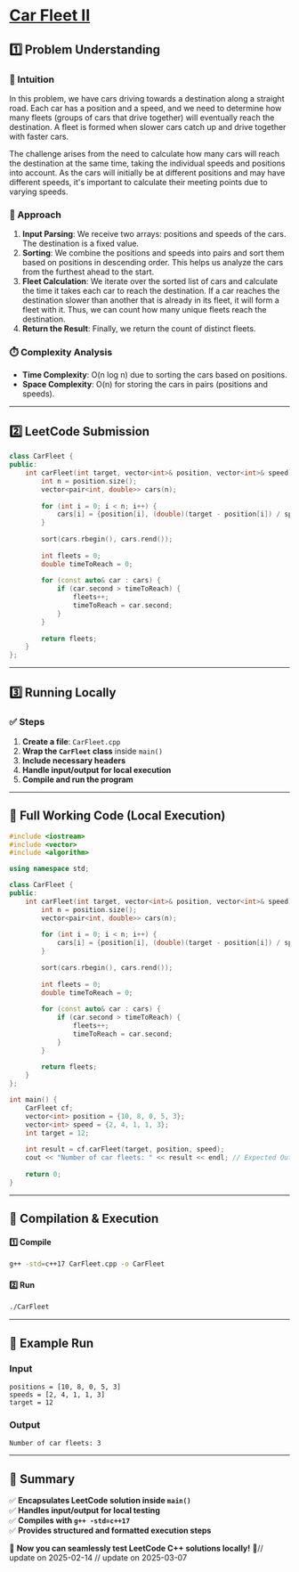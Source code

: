 # **[Car Fleet II](https://leetcode.com/problems/car-fleet-ii/description/)**  

## **1️⃣ Problem Understanding**  
### **📌 Intuition**  
In this problem, we have cars driving towards a destination along a straight road. Each car has a position and a speed, and we need to determine how many fleets (groups of cars that drive together) will eventually reach the destination. A fleet is formed when slower cars catch up and drive together with faster cars.

The challenge arises from the need to calculate how many cars will reach the destination at the same time, taking the individual speeds and positions into account. As the cars will initially be at different positions and may have different speeds, it's important to calculate their meeting points due to varying speeds.

### **🚀 Approach**  
1. **Input Parsing**: We receive two arrays: positions and speeds of the cars. The destination is a fixed value.
2. **Sorting**: We combine the positions and speeds into pairs and sort them based on positions in descending order. This helps us analyze the cars from the furthest ahead to the start.
3. **Fleet Calculation**: We iterate over the sorted list of cars and calculate the time it takes each car to reach the destination. If a car reaches the destination slower than another that is already in its fleet, it will form a fleet with it. Thus, we can count how many unique fleets reach the destination.
4. **Return the Result**: Finally, we return the count of distinct fleets.

### **⏱️ Complexity Analysis**  
- **Time Complexity**: O(n log n) due to sorting the cars based on positions.  
- **Space Complexity**: O(n) for storing the cars in pairs (positions and speeds).

---  

## **2️⃣ LeetCode Submission**  
```cpp
class CarFleet {
public:
    int carFleet(int target, vector<int>& position, vector<int>& speed) {
        int n = position.size();
        vector<pair<int, double>> cars(n);
        
        for (int i = 0; i < n; i++) {
            cars[i] = {position[i], (double)(target - position[i]) / speed[i]};
        }
        
        sort(cars.rbegin(), cars.rend());
        
        int fleets = 0;
        double timeToReach = 0;
        
        for (const auto& car : cars) {
            if (car.second > timeToReach) {
                fleets++;
                timeToReach = car.second;
            }
        }
        
        return fleets;
    }
};
```

---  

## **3️⃣ Running Locally**  
### **✅ Steps**  
1. **Create a file**: `CarFleet.cpp`  
2. **Wrap the `CarFleet` class** inside `main()`  
3. **Include necessary headers**  
4. **Handle input/output for local execution**  
5. **Compile and run the program**  

---  

## **📝 Full Working Code (Local Execution)**  
```cpp
#include <iostream>
#include <vector>
#include <algorithm>

using namespace std;

class CarFleet {
public:
    int carFleet(int target, vector<int>& position, vector<int>& speed) {
        int n = position.size();
        vector<pair<int, double>> cars(n);
        
        for (int i = 0; i < n; i++) {
            cars[i] = {position[i], (double)(target - position[i]) / speed[i]};
        }
        
        sort(cars.rbegin(), cars.rend());
        
        int fleets = 0;
        double timeToReach = 0;
        
        for (const auto& car : cars) {
            if (car.second > timeToReach) {
                fleets++;
                timeToReach = car.second;
            }
        }
        
        return fleets;
    }
};

int main() {
    CarFleet cf;
    vector<int> position = {10, 8, 0, 5, 3};
    vector<int> speed = {2, 4, 1, 1, 3};
    int target = 12;
    
    int result = cf.carFleet(target, position, speed);
    cout << "Number of car fleets: " << result << endl; // Expected Output: 3
    
    return 0;
}
```  

---  

## **🔧 Compilation & Execution**  
#### **1️⃣ Compile**  
```bash
g++ -std=c++17 CarFleet.cpp -o CarFleet
```  

#### **2️⃣ Run**  
```bash
./CarFleet
```  

---  

## **🎯 Example Run**  
### **Input**  
```
positions = [10, 8, 0, 5, 3]
speeds = [2, 4, 1, 1, 3]
target = 12
```  
### **Output**  
```
Number of car fleets: 3
```  

---  

## **📌 Summary**  
✅ **Encapsulates LeetCode solution inside `main()`**  
✅ **Handles input/output for local testing**  
✅ **Compiles with `g++ -std=c++17`**  
✅ **Provides structured and formatted execution steps**  

🚀 **Now you can seamlessly test LeetCode C++ solutions locally!** 🚀// update on 2025-02-14
// update on 2025-03-07

